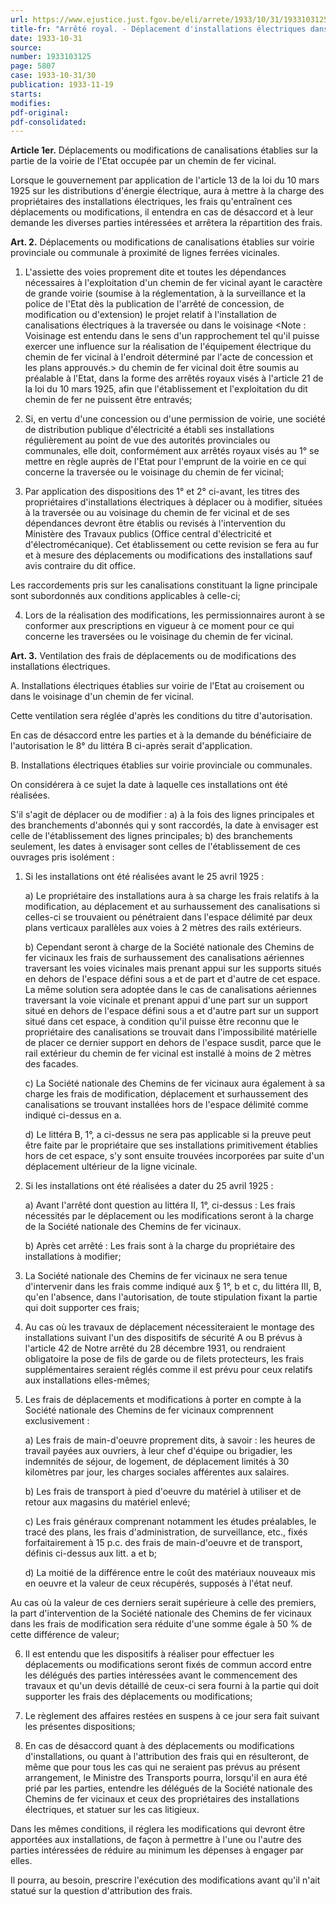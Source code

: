 ```yaml
---
url: https://www.ejustice.just.fgov.be/eli/arrete/1933/10/31/1933103125/justel
title-fr: "Arrêté royal. - Déplacement d'installations électriques dans le voisinage du chemin de fer vicinal. - Dispositions d'application et de mode de répartition des frais."
date: 1933-10-31
source:
number: 1933103125
page: 5807
case: 1933-10-31/30
publication: 1933-11-19
starts:
modifies:
pdf-original:
pdf-consolidated:
---
```


**Article 1er.** Déplacements ou modifications de canalisations établies sur la partie de la voirie de l'Etat occupée par un chemin de fer vicinal.

Lorsque le gouvernement par application de l'article 13 de la loi du 10 mars 1925 sur les distributions d'énergie électrique, aura à mettre à la charge des propriétaires des installations électriques, les frais qu'entraînent ces déplacements ou modifications, il entendra en cas de désaccord et à leur demande les diverses parties intéressées et arrêtera la répartition des frais.

**Art. 2.** Déplacements ou modifications de canalisations établies sur voirie provinciale ou communale à proximité de lignes ferrées vicinales.

1. L'assiette des voies proprement dite et toutes les dépendances nécessaires à l'exploitation d'un chemin de fer vicinal ayant le caractère de grande voirie (soumise à la réglementation, à la surveillance et la police de l'Etat dès la publication de l'arrêté de concession, de modification ou d'extension) le projet relatif à l'installation de canalisations électriques à la traversée ou dans le voisinage <Note : Voisinage est entendu dans le sens d'un rapprochement tel qu'il puisse exercer une influence sur la réalisation de l'équipement électrique du chemin de fer vicinal à l'endroit déterminé par l'acte de concession et les plans approuvés.> du chemin de fer vicinal doit être soumis au préalable à l'Etat, dans la forme des arrêtés royaux visés à l'article 21 de la loi du 10 mars 1925, afin que l'établissement et l'exploitation du dit chemin de fer ne puissent être entravés;

2. Si, en vertu d'une concession ou d'une permission de voirie, une société de distribution publique d'électricité a établi ses installations régulièrement au point de vue des autorités provinciales ou communales, elle doit, conformément aux arrêtés royaux visés au 1° se mettre en règle auprès de l'Etat pour l'emprunt de la voirie en ce qui concerne la traversée ou le voisinage du chemin de fer vicinal;

3. Par application des dispositions des 1° et 2° ci-avant, les titres des propriétaires d'installations électriques à déplacer ou à modifier, situées à la traversée ou au voisinage du chemin de fer vicinal et de ses dépendances devront être établis ou revisés à l'intervention du Ministère des Travaux publics (Office central d'électricité et d'électromécanique). Cet établissement ou cette revision se fera au fur et à mesure des déplacements ou modifications des installations sauf avis contraire du dit office.

Les raccordements pris sur les canalisations constituant la ligne principale sont subordonnés aux conditions applicables à celle-ci;

4. Lors de la réalisation des modifications, les permissionnaires auront à se conformer aux prescriptions en vigueur à ce moment pour ce qui concerne les traversées ou le voisinage du chemin de fer vicinal.

**Art. 3.** Ventilation des frais de déplacements ou de modifications des installations électriques.

A. Installations électriques établies sur voirie de l'Etat au croisement ou dans le voisinage d'un chemin de fer vicinal.

Cette ventilation sera réglée d'après les conditions du titre d'autorisation.

En cas de désaccord entre les parties et à la demande du bénéficiaire de l'autorisation le 8° du littéra B ci-après serait d'application.

B. Installations électriques établies sur voirie provinciale ou communales.

On considérera à ce sujet la date à laquelle ces installations ont été réalisées.

S'il s'agit de déplacer ou de modifier : a) à la fois des lignes principales et des branchements d'abonnés qui y sont raccordés, la date à envisager est celle de l'établissement des lignes principales; b) des branchements seulement, les dates à envisager sont celles de l'établissement de ces ouvrages pris isolément :

1. Si les installations ont été réalisées avant le 25 avril 1925 :

   a) Le propriétaire des installations aura à sa charge les frais relatifs à la modification, au déplacement et au surhaussement des canalisations si celles-ci se trouvaient ou pénétraient dans l'espace délimité par deux plans verticaux parallèles aux voies à 2 mètres des rails extérieurs.

   b) Cependant seront à charge de la Société nationale des Chemins de fer vicinaux les frais de surhaussement des canalisations aériennes traversant les voies vicinales mais prenant appui sur les supports situés en dehors de l'espace défini sous a et de part et d'autre de cet espace. La même solution sera adoptée dans le cas de canalisations aériennes traversant la voie vicinale et prenant appui d'une part sur un support situé en dehors de l'espace défini sous a et d'autre part sur un support situé dans cet espace, à condition qu'il puisse être reconnu que le propriétaire des canalisations se trouvait dans l'impossibilité matérielle de placer ce dernier support en dehors de l'espace susdit, parce que le rail extérieur du chemin de fer vicinal est installé à moins de 2 mètres des facades.

   c) La Société nationale des Chemins de fer vicinaux aura également à sa charge les frais de modification, déplacement et surhaussement des canalisations se trouvant installées hors de l'espace délimité comme indiqué ci-dessus en a.

   d) Le littéra B, 1°, a ci-dessus ne sera pas applicable si la preuve peut être faite par le propriétaire que ses installations primitivement établies hors de cet espace, s'y sont ensuite trouvées incorporées par suite d'un déplacement ultérieur de la ligne vicinale.

2. Si les installations ont été réalisées a dater du 25 avril 1925 :

   a) Avant l'arrêté dont question au littéra II, 1°, ci-dessus : Les frais nécessités par le déplacement ou les modifications seront à la charge de la Société nationale des Chemins de fer vicinaux.

   b) Après cet arrêté : Les frais sont à la charge du propriétaire des installations à modifier;

3. La Société nationale des Chemins de fer vicinaux ne sera tenue d'intervenir dans les frais comme indiqué aux § 1°, b et c, du littéra III, B, qu'en l'absence, dans l'autorisation, de toute stipulation fixant la partie qui doit supporter ces frais;

4. Au cas où les travaux de déplacement nécessiteraient le montage des installations suivant l'un des dispositifs de sécurité A ou B prévus à l'article 42 de Notre arrêté du 28 décembre 1931, ou rendraient obligatoire la pose de fils de garde ou de filets protecteurs, les frais supplémentaires seraient réglés comme il est prévu pour ceux relatifs aux installations elles-mêmes;

5. Les frais de déplacements et modifications à porter en compte à la Société nationale des Chemins de fer vicinaux comprennent exclusivement :

   a) Les frais de main-d'oeuvre proprement dits, à savoir : les heures de travail payées aux ouvriers, à leur chef d'équipe ou brigadier, les indemnités de séjour, de logement, de déplacement limités à 30 kilomètres par jour, les charges sociales afférentes aux salaires.

   b) Les frais de transport à pied d'oeuvre du matériel à utiliser et de retour aux magasins du matériel enlevé;

   c) Les frais généraux comprenant notamment les études préalables, le tracé des plans, les frais d'administration, de surveillance, etc., fixés forfaitairement à 15 p.c. des frais de main-d'oeuvre et de transport, définis ci-dessus aux litt. a et b;

   d) La moitié de la différence entre le coût des matériaux nouveaux mis en oeuvre et la valeur de ceux récupérés, supposés à l'état neuf.

Au cas où la valeur de ces derniers serait supérieure à celle des premiers, la part d'intervention de la Société nationale des Chemins de fer vicinaux dans les frais de modification sera réduite d'une somme égale à 50 % de cette différence de valeur;

6. Il est entendu que les dispositifs à réaliser pour effectuer les déplacements ou modifications seront fixés de commun accord entre les délégués des parties intéressées avant le commencement des travaux et qu'un devis détaillé de ceux-ci sera fourni à la partie qui doit supporter les frais des déplacements ou modifications;

7. Le règlement des affaires restées en suspens à ce jour sera fait suivant les présentes dispositions;

8. En cas de désaccord quant à des déplacements ou modifications d'installations, ou quant à l'attribution des frais qui en résulteront, de même que pour tous les cas qui ne seraient pas prévus au présent arrangement, le Ministre des Transports pourra, lorsqu'il en aura été prié par les parties, entendre les délégués de la Société nationale des Chemins de fer vicinaux et ceux des propriétaires des installations électriques, et statuer sur les cas litigieux.

Dans les mêmes conditions, il réglera les modifications qui devront être apportées aux installations, de façon à permettre à l'une ou l'autre des parties intéressées de réduire au minimum les dépenses à engager par elles.

Il pourra, au besoin, prescrire l'exécution des modifications avant qu'il n'ait statué sur la question d'attribution des frais.
